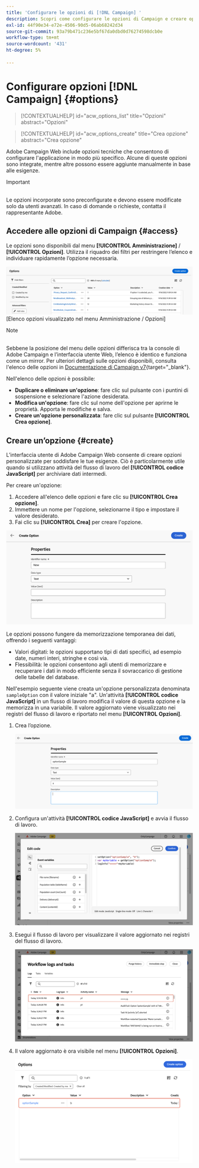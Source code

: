 ```yaml
---
title: 'Configurare le opzioni di [!DNL Campaign] '
description: Scopri come configurare le opzioni di Campaign e creare opzioni personalizzate.
exl-id: 44f90e34-e72e-4506-90d5-06ab68242d34
source-git-commit: 93a79b471c236e5bf67da0dbd0d76274598dcb0e
workflow-type: tm+mt
source-wordcount: '431'
ht-degree: 5%

---
```


# Configurare opzioni [!DNL Campaign] {#options}

>[!CONTEXTUALHELP]
>id="acw_options_list"
>title="Opzioni"
>abstract="Opzioni"

>[!CONTEXTUALHELP]
>id="acw_options_create"
>title="Crea opzione"
>abstract="Crea opzione"

Adobe Campaign Web include opzioni tecniche che consentono di configurare l&#39;applicazione in modo più specifico. Alcune di queste opzioni sono integrate, mentre altre possono essere aggiunte manualmente in base alle esigenze.

>[!IMPORTANT]
>\
>Le opzioni incorporate sono preconfigurate e devono essere modificate solo da utenti avanzati. In caso di domande o richieste, contatta il rappresentante Adobe.

## Accedere alle opzioni di Campaign {#access}

Le opzioni sono disponibili dal menu **[!UICONTROL Amministrazione]** / **[!UICONTROL Opzioni]**. Utilizza il riquadro dei filtri per restringere l’elenco e individuare rapidamente l’opzione necessaria.

![](assets/options-list.png)\
[Elenco opzioni visualizzato nel menu Amministrazione / Opzioni]

>[!NOTE]
>\
>Sebbene la posizione del menu delle opzioni differisca tra la console di Adobe Campaign e l’interfaccia utente Web, l’elenco è identico e funziona come un mirror. Per ulteriori dettagli sulle opzioni disponibili, consulta l&#39;elenco delle opzioni in [Documentazione di Campaign v7](https://experienceleague.adobe.com/it/docs/campaign-classic/using/installing-campaign-classic/appendices/configuring-campaign-options){target="_blank"}.

Nell&#39;elenco delle opzioni è possibile:

* **Duplicare o eliminare un&#39;opzione**: fare clic sul pulsante con i puntini di sospensione e selezionare l&#39;azione desiderata.
* **Modifica un&#39;opzione**: fare clic sul nome dell&#39;opzione per aprirne le proprietà. Apporta le modifiche e salva.
* **Creare un&#39;opzione personalizzata**: fare clic sul pulsante **[!UICONTROL Crea opzione]**.

## Creare un’opzione {#create}

L’interfaccia utente di Adobe Campaign Web consente di creare opzioni personalizzate per soddisfare le tue esigenze. Ciò è particolarmente utile quando si utilizzano attività del flusso di lavoro del **[!UICONTROL codice JavaScript]** per archiviare dati intermedi.

Per creare un&#39;opzione:

1. Accedere all&#39;elenco delle opzioni e fare clic su **[!UICONTROL Crea opzione]**.
1. Immettere un nome per l&#39;opzione, selezionarne il tipo e impostare il valore desiderato.
1. Fai clic su **[!UICONTROL Crea]** per creare l&#39;opzione.

![Crea un&#39;interfaccia di opzione che mostra i campi per nome, tipo e valore](assets/options-create.png)

Le opzioni possono fungere da memorizzazione temporanea dei dati, offrendo i seguenti vantaggi:

* Valori digitati: le opzioni supportano tipi di dati specifici, ad esempio date, numeri interi, stringhe e così via.
* Flessibilità: le opzioni consentono agli utenti di memorizzare e recuperare i dati in modo efficiente senza il sovraccarico di gestione delle tabelle del database.

Nell&#39;esempio seguente viene creata un&#39;opzione personalizzata denominata `sampleOption` con il valore iniziale &quot;a&quot;. Un&#39;attività **[!UICONTROL codice JavaScript]** in un flusso di lavoro modifica il valore di questa opzione e la memorizza in una variabile. Il valore aggiornato viene visualizzato nei registri del flusso di lavoro e riportato nel menu **[!UICONTROL Opzioni]**.

1. Crea l’opzione.

   ![Interfaccia di creazione opzione personalizzata con il nome `sampleOption` e il valore iniziale &quot;a&quot;](assets/options-sample-create.png)

1. Configura un&#39;attività **[!UICONTROL codice JavaScript]** e avvia il flusso di lavoro.

   ![Interfaccia di configurazione attività codice JavaScript](assets/options-sample-javascript.png)

1. Esegui il flusso di lavoro per visualizzare il valore aggiornato nei registri del flusso di lavoro.

   ![Registri del flusso di lavoro che mostrano il valore aggiornato dell&#39;opzione personalizzata](assets/options-sample-logs.png)

1. Il valore aggiornato è ora visibile nel menu **[!UICONTROL Opzioni]**.

   ![Il menu Opzioni visualizza il valore aggiornato dell&#39;opzione personalizzata](assets/options-sample-updated.png)